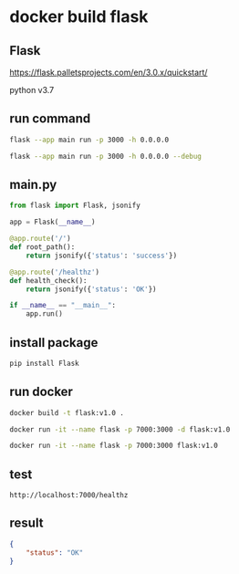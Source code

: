 # docker build flask

## Flask 

https://flask.palletsprojects.com/en/3.0.x/quickstart/

python v3.7

## run command 

```sh
flask --app main run -p 3000 -h 0.0.0.0

flask --app main run -p 3000 -h 0.0.0.0 --debug
```

## main.py 

```py
from flask import Flask, jsonify

app = Flask(__name__)

@app.route('/')
def root_path():
    return jsonify({'status': 'success'})

@app.route('/healthz')
def health_check():
    return jsonify({'status': 'OK'})

if __name__ == "__main__":
    app.run()
```

## install package 

```sh
pip install Flask
```

## run docker

```sh
docker build -t flask:v1.0 .

docker run -it --name flask -p 7000:3000 -d flask:v1.0

docker run -it --name flask -p 7000:3000 flask:v1.0
```

## test 

```
http://localhost:7000/healthz
```

## result

```json
{
    "status": "OK"
}
```



